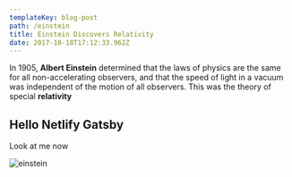 ```yaml
---
templateKey: blog-post
path: /einstein
title: Einstein Discovers Relativity
date: 2017-10-18T17:12:33.962Z
---
```

In 1905, **Albert Einstein** determined that the laws of physics are the same for all non-accelerating observers, and that the speed of light in a vacuum was independent of the motion of all observers. This was the theory of special **relativity**

## Hello Netlify Gatsby

Look at me now

![einstein](/img/einstein.jpg)
